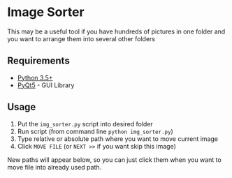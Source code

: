 # Image Sorter
This may be a useful tool if you have hundreds of pictures in one folder and you want to arrange them into several other folders

## Requirements
* [Python 3.5+](https://www.python.org/downloads/)
* [PyQt5](https://pypi.org/project/PyQt5/) - GUI Library

## Usage
1. Put the `img_sorter.py` script into desired folder
2. Run script (from command line `python img_sorter.py`)
3. Type relative or absolute path where you want to move current image
4. Click `MOVE FILE` (or `NEXT >>` if you want skip this image)

New paths will appear below, so you can just click them when you want to move file into already used path.
